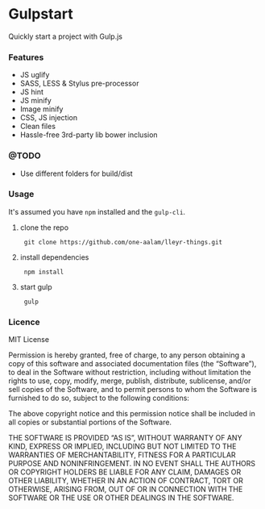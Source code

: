 Gulpstart
=============

Quickly start a project with Gulp.js

### Features

- JS uglify
- SASS, LESS & Stylus pre-processor
- JS hint
- JS minify
- Image minify
- CSS, JS injection
- Clean files
- Hassle-free 3rd-party lib bower inclusion

### @TODO
- Use different folders for build/dist

### Usage
It's assumed you have `npm` installed and the `gulp-cli`.

1. clone the repo

		git clone https://github.com/one-aalam/lleyr-things.git

2. install dependencies

		npm install

3. start gulp

		gulp



### Licence

MIT License

Permission is hereby granted, free of charge, to any person obtaining a copy of this software and associated documentation files (the “Software”), to deal in the Software without restriction, including without limitation the rights to use, copy, modify, merge, publish, distribute, sublicense, and/or sell copies of the Software, and to permit persons to whom the Software is furnished to do so, subject to the following conditions:

The above copyright notice and this permission notice shall be included in all copies or substantial portions of the Software.

THE SOFTWARE IS PROVIDED “AS IS”, WITHOUT WARRANTY OF ANY KIND, EXPRESS OR IMPLIED, INCLUDING BUT NOT LIMITED TO THE WARRANTIES OF MERCHANTABILITY, FITNESS FOR A PARTICULAR PURPOSE AND NONINFRINGEMENT. IN NO EVENT SHALL THE AUTHORS OR COPYRIGHT HOLDERS BE LIABLE FOR ANY CLAIM, DAMAGES OR OTHER LIABILITY, WHETHER IN AN ACTION OF CONTRACT, TORT OR OTHERWISE, ARISING FROM, OUT OF OR IN CONNECTION WITH THE SOFTWARE OR THE USE OR OTHER DEALINGS IN THE SOFTWARE.
